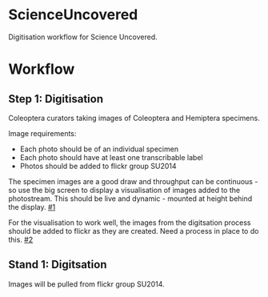 ScienceUncovered
================

Digitisation workflow for Science Uncovered.


Workflow
========




Step 1: Digitisation
--------------------

Coleoptera curators taking images of Coleoptera and Hemiptera specimens.

Image requirements:

  * Each photo should be of an individual specimen
  * Each photo should have at least one transcribable label
  * Photos should be added to flickr group SU2014
  
The specimen images are a good draw and throughput can be continuous - so use the big screen to display a visualisation of images added to the photostream.  This should be live and dynamic - mounted at height behind the display. [#1](/../../issues/1)

For the visualisation to work well, the images from the digitsation process should be added to flickr as they are created. Need a process in place to do this. [#2](/../../issues/2) 


  
  
  




Stand 1: Digitsation
--------------------


Images will be pulled from flickr group SU2014.



